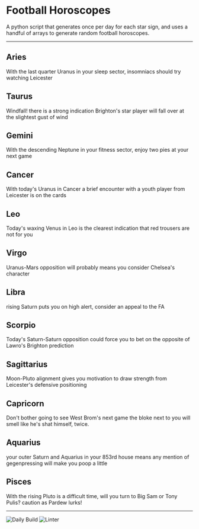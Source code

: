 # Football Horoscopes

A python script that generates once per day for each star sign, and uses a handful of arrays to generate random football horoscopes.

---

<!-- horoscopes_item starts -->
<h2>Aries</h2><p>With the last quarter Uranus in your sleep sector, insomniacs should try watching Leicester</p><h2>Taurus</h2><p>Windfall! there is a strong indication Brighton's star player will fall over at the slightest gust of wind</p><h2>Gemini</h2><p>With the descending Neptune in your fitness sector, enjoy two pies at your next game</p><h2>Cancer</h2><p>With today's Uranus in Cancer a brief encounter with a youth player from Leicester is on the cards</p><h2>Leo</h2><p>Today's waxing Venus in Leo is the clearest indication that red trousers are not for you</p><h2>Virgo</h2><p>Uranus-Mars opposition will probably means you consider Chelsea's character</p><h2>Libra</h2><p>rising Saturn puts you on high alert, consider an appeal to the FA</p><h2>Scorpio</h2><p>Today's Saturn-Saturn opposition could force you to bet on the opposite of Lawro's Brighton prediction</p><h2>Sagittarius</h2><p>Moon-Pluto alignment gives you motivation to draw strength from Leicester's defensive positioning</p><h2>Capricorn</h2><p>Don't bother going to see West Brom's next game the bloke next to you will smell like he's shat himself, twice.</p><h2>Aquarius</h2><p>your outer Saturn and Aquarius in your 853rd house means any mention of gegenpressing will make you poop a little</p><h2>Pisces</h2><p>With the rising Pluto is a difficult time, will you turn to Big Sam or Tony Pulis? caution as Pardew lurks!</p>
<!-- horoscopes_item ends -->

---

![Daily Build](https://github.com/MatBenfield/horofootball.thechels.uk/workflows/Daily%20Build/badge.svg) ![Linter](https://github.com/MatBenfield/horofootball.thechels.uk/workflows/Linter/badge.svg)

